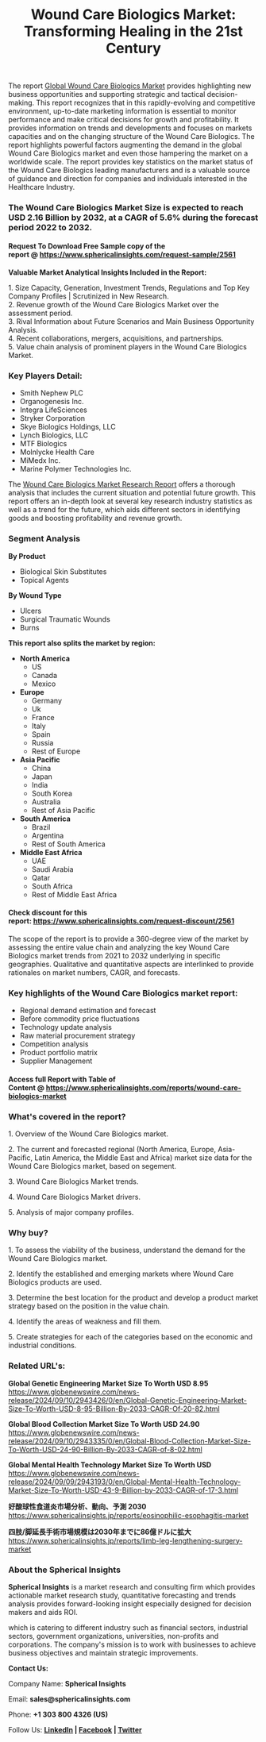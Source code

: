 <h1 style="text-align: center;">Wound Care Biologics Market: Transforming Healing in the 21st Century</h1>
<p>&nbsp;</p>
<p>The report&nbsp;<a href="https://www.sphericalinsights.com/reports/wound-care-biologics-market" target="_blank" rel="noopener noreferrer">Global Wound Care Biologics Market</a>&nbsp;provides highlighting new business opportunities and supporting strategic and tactical decision-making. This report recognizes that in this rapidly-evolving and competitive environment, up-to-date marketing information is essential to monitor performance and make critical decisions for growth and profitability. It provides information on trends and developments and focuses on markets capacities and on the changing structure of the Wound Care Biologics. The report highlights powerful factors augmenting the demand in the global Wound Care Biologics market and even those hampering the market on a worldwide scale. The report provides key statistics on the market status of the Wound Care Biologics leading manufacturers and is a valuable source of guidance and direction for companies and individuals interested in the Healthcare Industry.</p>
<h3>The Wound Care Biologics Market Size is expected to reach USD 2.16 Billion by 2032, at a CAGR of 5.6% during the forecast period 2022 to 2032.</h3>
<h4>Request To Download Free Sample copy of the report&nbsp;@&nbsp;<a href="https://www.sphericalinsights.com/request-sample/2561" target="_blank" rel="noopener noreferrer">https://www.sphericalinsights.com/request-sample/2561</a></h4>
<p><strong>Valuable Market Analytical Insights Included in the Report:</strong></p>
<p>1. Size Capacity, Generation, Investment Trends, Regulations and Top Key Company Profiles | Scrutinized in New Research.<br />2. Revenue growth of the Wound Care Biologics Market over the assessment period.<br />3. Rival Information about Future Scenarios and Main Business Opportunity Analysis.<br />4. Recent collaborations, mergers, acquisitions, and partnerships.<br />5. Value chain analysis of prominent players in the Wound Care Biologics Market.</p>
<h3><strong>Key Players Detail:</strong></h3>
<ul>
<li>Smith Nephew PLC</li>
<li>Organogenesis Inc.</li>
<li>Integra LifeSciences</li>
<li>Stryker Corporation</li>
<li>Skye Biologics Holdings, LLC</li>
<li>Lynch Biologics, LLC</li>
<li>MTF Biologics</li>
<li>Molnlycke Health Care</li>
<li>MiMedx Inc.</li>
<li>Marine Polymer Technologies Inc.</li>
</ul>
<p>The&nbsp;<a href="https://www.sphericalinsights.com/reports/wound-care-biologics-market" target="_blank" rel="noopener noreferrer">Wound Care Biologics Market Research Report</a>&nbsp;offers a thorough analysis that includes the current situation and potential future growth. This report offers an in-depth look at several key research industry statistics as well as a trend for the future, which aids different sectors in identifying goods and boosting profitability and revenue growth.</p>
<h3><strong>Segment Analysis</strong></h3>
<p><strong>By Product</strong></p>
<ul>
<li>Biological Skin Substitutes</li>
<li>Topical Agents</li>
</ul>
<p><strong>By Wound Type</strong></p>
<ul>
<li>Ulcers</li>
<li>Surgical Traumatic Wounds</li>
<li>Burns</li>
</ul>
<p><strong>This report also splits the market by region:</strong></p>
<ul>
<li><strong>North America</strong>
<ul>
<li>US</li>
<li>Canada</li>
<li>Mexico</li>
</ul>
</li>
<li><strong>Europe</strong>
<ul>
<li>Germany</li>
<li>Uk</li>
<li>France</li>
<li>Italy</li>
<li>Spain</li>
<li>Russia</li>
<li>Rest of Europe</li>
</ul>
</li>
<li><strong>Asia Pacific</strong>
<ul>
<li>China</li>
<li>Japan</li>
<li>India</li>
<li>South Korea</li>
<li>Australia</li>
<li>Rest of Asia Pacific</li>
</ul>
</li>
<li><strong>South America</strong>
<ul>
<li>Brazil</li>
<li>Argentina</li>
<li>Rest of South America</li>
</ul>
</li>
<li><strong>Middle East Africa</strong>
<ul>
<li>UAE</li>
<li>Saudi Arabia</li>
<li>Qatar</li>
<li>South Africa</li>
<li>Rest of Middle East Africa</li>
</ul>
</li>
</ul>
<h4>Check discount for this report:&nbsp;<a href="https://www.sphericalinsights.com/request-discount/2561" target="_blank" rel="noopener noreferrer">https://www.sphericalinsights.com/request-discount/2561</a></h4>
<p>The scope of the report is to provide a 360-degree view of the market by assessing the entire value chain and analyzing the key Wound Care Biologics market trends from 2021 to 2032 underlying in specific geographies. Qualitative and quantitative aspects are interlinked to provide rationales on market numbers, CAGR, and forecasts.</p>
<h3><strong>Key highlights of the Wound Care Biologics market report:</strong></h3>
<ul>
<li>Regional demand estimation and forecast</li>
<li>Before commodity price fluctuations</li>
<li>Technology update analysis</li>
<li>Raw material procurement strategy</li>
<li>Competition analysis</li>
<li>Product portfolio matrix</li>
<li>Supplier Management</li>
</ul>
<h4>Access full Report with Table of Content&nbsp;@&nbsp;<a href="https://www.sphericalinsights.com/reports/wound-care-biologics-market" target="_blank" rel="noopener noreferrer">https://www.sphericalinsights.com/reports/wound-care-biologics-market</a></h4>
<h3><strong>What's covered in the report?</strong></h3>
<p>1. Overview of the Wound Care Biologics market.</p>
<p>2. The current and forecasted regional (North America, Europe, Asia-Pacific, Latin America, the Middle East and Africa) market size data for the Wound Care Biologics market, based on segement.</p>
<p>3. Wound Care Biologics Market trends.</p>
<p>4. Wound Care Biologics Market drivers.</p>
<p>5. Analysis of major company profiles.</p>
<h3><strong>Why buy?</strong></h3>
<p>1. To assess the viability of the business, understand the demand for the Wound Care Biologics market.</p>
<p>2. Identify the established and emerging markets where Wound Care Biologics products are used.</p>
<p>3. Determine the best location for the product and develop a product market strategy based on the position in the value chain.</p>
<p>4. Identify the areas of weakness and fill them.</p>
<p>5. Create strategies for each of the categories based on the economic and industrial conditions.</p>
<h3><strong>Related URL's:</strong></h3>
<p><strong>Global Genetic Engineering Market Size To Worth USD 8.95</strong><br /><a href="https://www.globenewswire.com/news-release/2024/09/10/2943426/0/en/Global-Genetic-Engineering-Market-Size-To-Worth-USD-8-95-Billion-By-2033-CAGR-Of-20-82.html" rel="nofollow">https://www.globenewswire.com/news-release/2024/09/10/2943426/0/en/Global-Genetic-Engineering-Market-Size-To-Worth-USD-8-95-Billion-By-2033-CAGR-Of-20-82.html</a>&nbsp;</p>
<p><strong>Global Blood Collection Market Size To Worth USD 24.90</strong><br /><a href="https://www.globenewswire.com/news-release/2024/09/10/2943335/0/en/Global-Blood-Collection-Market-Size-To-Worth-USD-24-90-Billion-By-2033-CAGR-of-8-02.html" rel="nofollow">https://www.globenewswire.com/news-release/2024/09/10/2943335/0/en/Global-Blood-Collection-Market-Size-To-Worth-USD-24-90-Billion-By-2033-CAGR-of-8-02.html</a>&nbsp;</p>
<p><strong>Global Mental Health Technology Market Size To Worth USD</strong><br /><a href="https://www.globenewswire.com/news-release/2024/09/09/2943193/0/en/Global-Mental-Health-Technology-Market-Size-To-Worth-USD-43-9-Billion-by-2033-CAGR-of-17-3.html" rel="nofollow">https://www.globenewswire.com/news-release/2024/09/09/2943193/0/en/Global-Mental-Health-Technology-Market-Size-To-Worth-USD-43-9-Billion-by-2033-CAGR-of-17-3.html</a>&nbsp;</p>
<p><strong>好酸球性食道炎市場分析、動向、予測 2030</strong><br /><a href="https://www.sphericalinsights.jp/reports/eosinophilic-esophagitis-market" rel="nofollow">https://www.sphericalinsights.jp/reports/eosinophilic-esophagitis-market</a>&nbsp;</p>
<p><strong>四肢/脚延長手術市場規模は2030年までに86億ドルに拡大</strong><br /><a href="https://www.sphericalinsights.jp/reports/limb-leg-lengthening-surgery-market" rel="nofollow">https://www.sphericalinsights.jp/reports/limb-leg-lengthening-surgery-market</a>&nbsp;</p>
<h3><strong>About the Spherical Insights</strong></h3>
<p><strong>Spherical Insights</strong>&nbsp;is a market research and consulting firm which provides actionable market research study, quantitative forecasting and trends analysis provides forward-looking insight especially designed for decision makers and aids ROI.</p>
<p>which is catering to different industry such as financial sectors, industrial sectors, government organizations, universities, non-profits and corporations. The company's mission is to work with businesses to achieve business objectives and maintain strategic improvements.</p>
<p><strong>Contact Us:</strong></p>
<p>Company Name:&nbsp;<strong>Spherical Insights</strong></p>
<p>Email:&nbsp;<strong>sales@sphericalinsights.com</strong></p>
<p>Phone:&nbsp;<strong>+1 303 800 4326 (US)</strong></p>
<p>Follow Us:&nbsp;<strong><a href="https://www.linkedin.com/company/spherical-insight/" rel="nofollow"><u>LinkedIn</u></a>&nbsp;|&nbsp;<a href="https://www.facebook.com/sphericalinsights22" rel="nofollow"><u>Facebook</u></a>&nbsp;|&nbsp;<a href="https://twitter.com/SInsights_US" rel="nofollow"><u>Twitter</u></a></strong></p>
